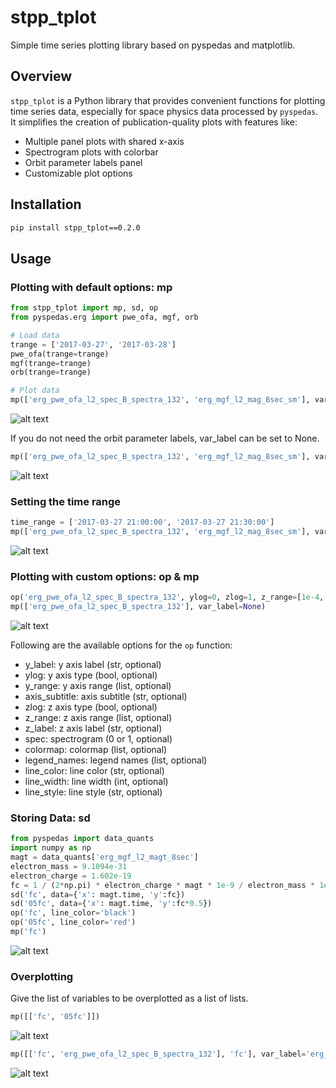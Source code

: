 # stpp_tplot

Simple time series plotting library based on pyspedas and matplotlib.

## Overview

`stpp_tplot` is a Python library that provides convenient functions for plotting time series data, especially for space physics data processed by `pyspedas`. It simplifies the creation of publication-quality plots with features like:

* Multiple panel plots with shared x-axis
* Spectrogram plots with colorbar
* Orbit parameter labels panel
* Customizable plot options

## Installation

```bash
pip install stpp_tplot==0.2.0
```
## Usage
### Plotting with default options: mp
```python
from stpp_tplot import mp, sd, op
from pyspedas.erg import pwe_ofa, mgf, orb

# Load data
trange = ['2017-03-27', '2017-03-28']
pwe_ofa(trange=trange)
mgf(trange=trange)
orb(trange=trange)

# Plot data
mp(['erg_pwe_ofa_l2_spec_B_spectra_132', 'erg_mgf_l2_mag_8sec_sm'], var_label='erg_orb_l2_pos_rmlatmlt')
```
![alt text](images/image.png)

If you do not need the orbit parameter labels, var_label can be set to None.

```python
mp(['erg_pwe_ofa_l2_spec_B_spectra_132', 'erg_mgf_l2_mag_8sec_sm'], var_label=None)
```
![alt text](images/image-3.png)

### Setting the time range
```python
time_range = ['2017-03-27 21:00:00', '2017-03-27 21:30:00']
mp(['erg_pwe_ofa_l2_spec_B_spectra_132', 'erg_mgf_l2_mag_8sec_sm'], var_label='erg_orb_l2_pos_rmlatmlt', tr=time_range)
```
![alt text](images/image-13.png)

### Plotting with custom options: op & mp
```python
op('erg_pwe_ofa_l2_spec_B_spectra_132', ylog=0, zlog=1, z_range=[1e-4, 1e2], colormap='viridis')
mp(['erg_pwe_ofa_l2_spec_B_spectra_132'], var_label=None)
```
![alt text](images/image-4.png)

Following are the available options for the `op` function:
 * y_label: y axis label (str, optional)
 * ylog: y axis type (bool, optional)
 * y_range: y axis range (list, optional)
 * axis_subtitle: axis subtitle (str, optional)
 * zlog: z axis type (bool, optional)
 * z_range: z axis range (list, optional)
 * z_label: z axis label (str, optional)
 * spec: spectrogram (0 or 1, optional)
 * colormap: colormap (list, optional)
 * legend_names: legend names (list, optional)
 * line_color: line color (str, optional)
 * line_width: line width (int, optional)
 * line_style: line style (str, optional)

### Storing Data: sd
```python
from pyspedas import data_quants
import numpy as np
magt = data_quants['erg_mgf_l2_magt_8sec']
electron_mass = 9.1094e-31
electron_charge = 1.602e-19
fc = 1 / (2*np.pi) * electron_charge * magt * 1e-9 / electron_mass * 1e-3
sd('fc', data={'x': magt.time, 'y':fc})
sd('05fc', data={'x': magt.time, 'y':fc*0.5})
op('fc', line_color='black')
op('05fc', line_color='red')
mp('fc')
```
![alt text](images/image-7.png)

### Overplotting
Give the list of variables to be overplotted as a list of lists.
```python
mp([['fc', '05fc']])
```
![alt text](images/image-8.png)

```python
mp([['fc', 'erg_pwe_ofa_l2_spec_B_spectra_132'], 'fc'], var_label='erg_orb_l2_pos_rmlatmlt')
```
![alt text](images/image-12.png)